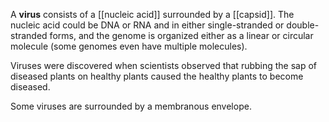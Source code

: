 A **virus** consists of a [[nucleic acid]] surrounded by a [[capsid]]. The nucleic acid could be DNA or RNA and in either single-stranded or double-stranded forms, and the genome is organized either as a linear or circular molecule (some genomes even have multiple molecules). 

Viruses were discovered when scientists observed that rubbing the sap of diseased plants on healthy plants caused the healthy plants to become diseased. 

Some viruses are surrounded by a membranous envelope.